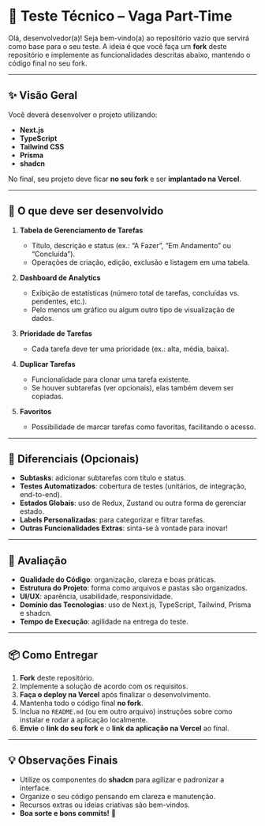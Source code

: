 # 🚀 Teste Técnico – Vaga Part-Time

Olá, desenvolvedor(a)! Seja bem-vindo(a) ao repositório vazio que servirá como base para o seu teste. A ideia é que você faça um **fork** deste repositório e implemente as funcionalidades descritas abaixo, mantendo o código final no seu fork.

---

## ✨ Visão Geral

Você deverá desenvolver o projeto utilizando:

- **Next.js**  
- **TypeScript**  
- **Tailwind CSS**  
- **Prisma**  
- **shadcn**  

No final, seu projeto deve ficar **no seu fork** e ser **implantado na Vercel**.

---

## 📝 O que deve ser desenvolvido

1. **Tabela de Gerenciamento de Tarefas**  
   - Título, descrição e status (ex.: “A Fazer”, “Em Andamento” ou “Concluída”).  
   - Operações de criação, edição, exclusão e listagem em uma tabela.

2. **Dashboard de Analytics**  
   - Exibição de estatísticas (número total de tarefas, concluídas vs. pendentes, etc.).  
   - Pelo menos um gráfico ou algum outro tipo de visualização de dados.

3. **Prioridade de Tarefas**  
   - Cada tarefa deve ter uma prioridade (ex.: alta, média, baixa).

4. **Duplicar Tarefas**  
   - Funcionalidade para clonar uma tarefa existente.  
   - Se houver subtarefas (ver opcionais), elas também devem ser copiadas.

5. **Favoritos**  
   - Possibilidade de marcar tarefas como favoritas, facilitando o acesso.

---

## 🌟 Diferenciais (Opcionais)

- **Subtasks**: adicionar subtarefas com título e status.  
- **Testes Automatizados**: cobertura de testes (unitários, de integração, end-to-end).  
- **Estados Globais**: uso de Redux, Zustand ou outra forma de gerenciar estado.  
- **Labels Personalizadas**: para categorizar e filtrar tarefas.  
- **Outras Funcionalidades Extras**: sinta-se à vontade para inovar!

---

## 🔎 Avaliação

- **Qualidade do Código**: organização, clareza e boas práticas.  
- **Estrutura do Projeto**: forma como arquivos e pastas são organizados.  
- **UI/UX**: aparência, usabilidade, responsividade.  
- **Domínio das Tecnologias**: uso de Next.js, TypeScript, Tailwind, Prisma e shadcn.  
- **Tempo de Execução**: agilidade na entrega do teste.

---

## 📦 Como Entregar

1. **Fork** deste repositório.  
2. Implemente a solução de acordo com os requisitos.  
3. **Faça o deploy na Vercel** após finalizar o desenvolvimento.  
4. Mantenha todo o código final **no fork**.  
5. Inclua no `README.md` (ou em outro arquivo) instruções sobre como instalar e rodar a aplicação localmente.  
6. **Envie** o **link do seu fork** e o **link da aplicação na Vercel** ao final.

---

## 💡 Observações Finais

- Utilize os componentes do **shadcn** para agilizar e padronizar a interface.  
- Organize o seu código pensando em clareza e manutenção.  
- Recursos extras ou ideias criativas são bem-vindos.  
- **Boa sorte e bons commits!** 🚀
